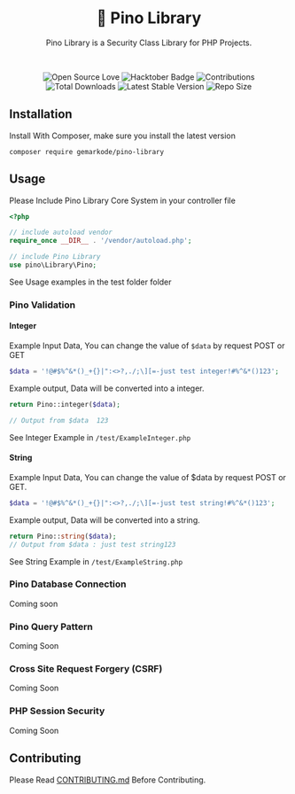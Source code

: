 <div align="center">
<h1 align="center">👋 Pino Library</h3>
<p>Pino Library is a Security Class Library for PHP Projects.</p>
<br />
<p align="center">
<img src="https://firstcontributions.github.io/open-source-badges/badges/open-source-v1/open-source.svg" alt="Open Source Love"/>
<img src="https://img.shields.io/badge/HacktoberFest-2022-blueviolet" alt="Hacktober Badge"/>
<img src="https://img.shields.io/badge/Contributions-welcome-green.svg?style=flat&logo=github" alt="Contributions" />
<img src="https://img.shields.io/packagist/dt/gemarkode/Pino-library" alt="Total Downloads">
<img src="https://img.shields.io/packagist/v/gemarkode/Pino-library" alt="Latest Stable Version">
<img src="https://img.shields.io/github/repo-size/gemarkode/Codebase" alt="Repo Size" />

</p>
</div>

## Installation

Install With Composer, make sure you install the latest version

```
composer require gemarkode/pino-library
```

## Usage

Please Include Pino Library Core System in your controller file

```php
<?php

// include autoload vendor
require_once __DIR__ . '/vendor/autoload.php';

// include Pino Library
use pino\Library\Pino;

```

See Usage examples in the test folder folder

### Pino Validation

#### Integer

Example Input Data, You can change the value of ```$data``` by request POST or GET

```php
$data = '!@#$%^&*()_+{}|":<>?,./;\][=-just test integer!#%^&*()123';
```

Example output, Data will be converted into a integer.                          

```php
return Pino::integer($data);

// Output from $data  123

```

See Integer Example in ```/test/ExampleInteger.php```

#### String

Example Input Data, You can change the value of $data by request POST or GET.   

```php
$data = '!@#$%^&*()_+{}|":<>?,./;\][=-just test string!#%^&*()123';
```

Example output, Data will be converted into a string.                           


```php
return Pino::string($data);
// Output from $data : just test string123
```
See String Example in ```/test/ExampleString.php```

### Pino Database Connection

Coming soon

### Pino Query Pattern

Coming Soon

### Cross Site Request Forgery (CSRF)

Coming Soon

### PHP Session Security

Coming Soon

## Contributing

Please Read [CONTRIBUTING.md](https://github.com/gemarkode/Pino-library/blob/main/CONTRIBUTING.md) Before Contributing.
